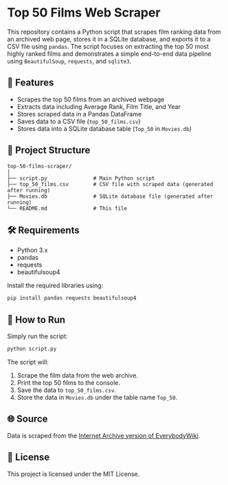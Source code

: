 # Top 50 Films Web Scraper

This repository contains a Python script that scrapes film ranking data from an archived web page, stores it in a SQLite database, and exports it to a CSV file using `pandas`. The script focuses on extracting the top 50 most highly ranked films and demonstrates a simple end-to-end data pipeline using `BeautifulSoup`, `requests`, and `sqlite3`.

## 🧩 Features

- Scrapes the top 50 films from an archived webpage
- Extracts data including Average Rank, Film Title, and Year
- Stores scraped data in a Pandas DataFrame
- Saves data to a CSV file (`top_50_films.csv`)
- Stores data into a SQLite database table (`Top_50` in `Movies.db`)

## 📂 Project Structure

```
top-50-films-scraper/
│
├── script.py               # Main Python script
├── top_50_films.csv        # CSV file with scraped data (generated after running)
├── Movies.db               # SQLite database file (generated after running)
└── README.md               # This file
```

## 🛠️ Requirements

- Python 3.x
- pandas
- requests
- beautifulsoup4

Install the required libraries using:

```bash
pip install pandas requests beautifulsoup4
```

## 🚀 How to Run

Simply run the script:

```bash
python script.py
```

The script will:

1. Scrape the film data from the web archive.
2. Print the top 50 films to the console.
3. Save the data to `top_50_films.csv`.
4. Store the data in `Movies.db` under the table name `Top_50`.

## 🌐 Source

Data is scraped from the [Internet Archive version of EverybodyWiki](https://web.archive.org/web/20230902185655/https://en.everybodywiki.com/100_Most_Highly-Ranked_Films).

## 📜 License

This project is licensed under the MIT License.
